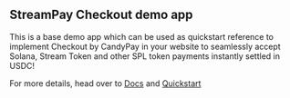 ## StreamPay Checkout demo app

This is a base demo app which can be used as quickstart reference to implement Checkout by CandyPay in your website to seamlessly accept Solana, Stream Token and other SPL token payments instantly settled in USDC!

For more details, head over to [Docs](https://streampay-doc.vercel.app/) and [Quickstart](https://streampay-doc.vercel.app/checkout/quickstart.html)
